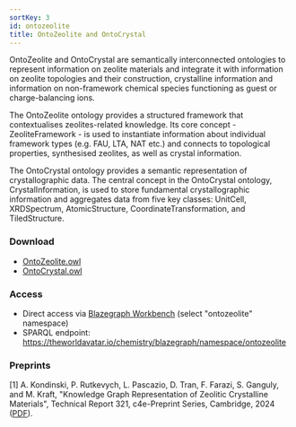 ```yaml
---
sortKey: 3
id: ontozeolite
title: OntoZeolite and OntoCrystal
---
```


OntoZeolite and OntoCrystal are semantically interconnected ontologies to represent information on zeolite materials and integrate it with information on zeolite topologies and their construction, crystalline information and information on non-framework chemical species functioning as guest or charge-balancing ions. 

The OntoZeolite ontology provides a structured framework that contextualises zeolites-related knowledge. Its core concept - ZeoliteFramework - is used to instantiate information about individual framework types (e.g. FAU, LTA, NAT etc.) and connects to topological properties, synthesised zeolites, as well as crystal information.

The OntoCrystal ontology provides a semantic representation of crystallographic data. The central concept in the OntoCrystal ontology, CrystalInformation, is used to store fundamental crystallographic information and aggregates data from five key classes: UnitCell, XRDSpectrum, AtomicStructure, CoordinateTransformation, and TiledStructure. 

### Download

- [OntoZeolite.owl](https://github.com/TheWorldAvatar/ontology/blob/main/ontology/ontozeolite/ontozeolite.owl)
- [OntoCrystal.owl](https://github.com/TheWorldAvatar/ontology/blob/main/ontology/ontozeolite/ontocrystal.owl)

### Access

- Direct access via [Blazegraph Workbench](https://theworldavatar.io/chemistry/blazegraph/ui/#query)  (select "ontozeolite" namespace)
- SPARQL endpoint: https://theworldavatar.io/chemistry/blazegraph/namespace/ontozeolite

### Preprints

[1] A. Kondinski, P. Rutkevych, L. Pascazio, D. Tran, F. Farazi, S. Ganguly, and M. Kraft, "Knowledge Graph Representation of Zeolitic Crystalline Materials", Technical Report 321, c4e-Preprint Series, Cambridge, 2024 ([PDF](https://como.ceb.cam.ac.uk/media/preprints/c4e-preprint-321.pdf)).